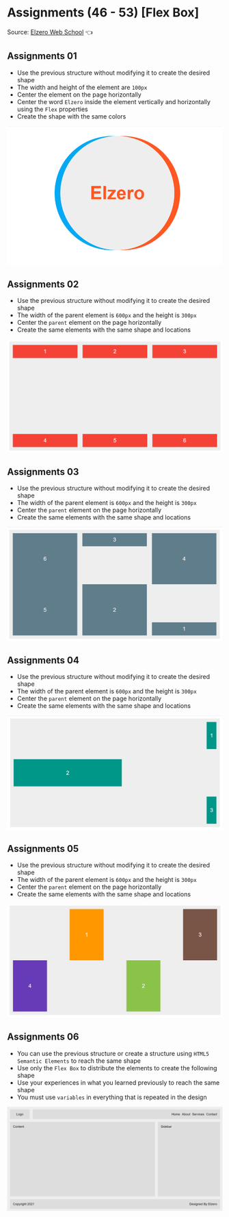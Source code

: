 # Assignments (46 - 53) [Flex Box]

Source: [Elzero Web School](https://elzero.org/css-assignments-lesson-from-46-to-53/) :point_left:

## Assignments 01
- Use the previous structure without modifying it to create the desired shape
- The width and height of the element are `100px`
- Center the element on the page horizontally
- Center the word `Elzero` inside the element vertically and horizontally using the `Flex` properties
- Create the shape with the same colors

![Assignments 01](/46-53/Image/css-assignments-lessons-46-53-1.png)

## Assignments 02
- Use the previous structure without modifying it to create the desired shape
- The width of the parent element is `600px` and the height is `300px`
- Center the `parent` element on the page horizontally
- Create the same elements with the same shape and locations

![Assignments 02](/46-53/Image/css-assignments-lessons-46-53-2.png)

## Assignments 03
- Use the previous structure without modifying it to create the desired shape
- The width of the parent element is `600px` and the height is `300px`
- Center the `parent` element on the page horizontally
- Create the same elements with the same shape and locations

![Assignments 03](/46-53/Image/css-assignments-lessons-46-53-3.png)

## Assignments 04
- Use the previous structure without modifying it to create the desired shape
- The width of the parent element is `600px` and the height is `300px`
- Center the `parent` element on the page horizontally
- Create the same elements with the same shape and locations

![Assignments 04](/46-53/Image/css-assignments-lessons-46-53-4.png)

## Assignments 05
- Use the previous structure without modifying it to create the desired shape
- The width of the parent element is `600px` and the height is `300px`
- Center the `parent` element on the page horizontally
- Create the same elements with the same shape and locations

![Assignments 05](/46-53/Image/css-assignments-lessons-46-53-5.png)

## Assignments 06
- You can use the previous structure or create a structure using `HTML5 Semantic Elements` to reach the same shape
- Use only the `Flex Box` to distribute the elements to create the following shape
- Use your experiences in what you learned previously to reach the same shape
- You must use `variables` in everything that is repeated in the design

![Assignments 06](/46-53/Image/css-assignments-lessons-46-53-6.png)
